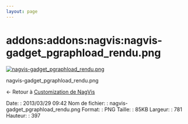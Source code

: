 ```yaml
---
layout: page
---
```


addons:addons:nagvis:nagvis-gadget\_pgraphload\_rendu.png
=========================================================

[![nagvis-gadget\_pgraphload\_rendu.png](../../..//assets/media/addons/addons/nagvis/nagvis-gadget_pgraphload_rendu.png@cache=&w=781&h=397 "nagvis-gadget_pgraphload_rendu.png")](../../..//assets/media/addons/addons/nagvis/nagvis-gadget_pgraphload_rendu.png@cache= "Afficher le fichier original")

nagvis-gadget\_pgraphload\_rendu.png

← Retour à [Customization de
NagVis](../../../../nagios/addons/nagvis/customisation-nagvis.html "nagios:addons:nagvis:customisation-nagvis")

Date:
:   2013/03/29 09:42
Nom de fichier:
:   nagvis-gadget\_pgraphload\_rendu.png
Format:
:   PNG
Taille:
:   85KB
Largeur:
:   781
Hauteur:
:   397

